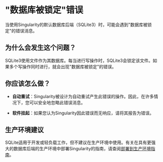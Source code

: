 # "数据库被锁定"错误

当使用Singularity的默认数据库后端（SQLite3）时，可能会遇到"数据库被锁定"的错误消息。

## 为什么会发生这个问题？

SQLite3使用文件作为其数据库。每当进行写操作时，SQLite3会锁定该文件。如果多个写操作同时进行，就会出现"数据库被锁定"的错误。

## 你应该怎么做？

- **自动重试**：Singularity被设计为自动重试产生此错误的操作。因此，在许多情况下，您可以安全地忽略此错误消息。

- **软件挂起**：如果您认为Singularity因此错误而无响应，请将其报告为错误。

## 生产环境建议

SQLite适用于开发或轻负载工作，但不建议在生产环境中使用。有关在具有更强大的数据库后端的生产环境中部署Singularity的指南，请查阅[部署到生产环境指南](../installation/deploy-to-production.md "将Singularity部署到生产环境")。